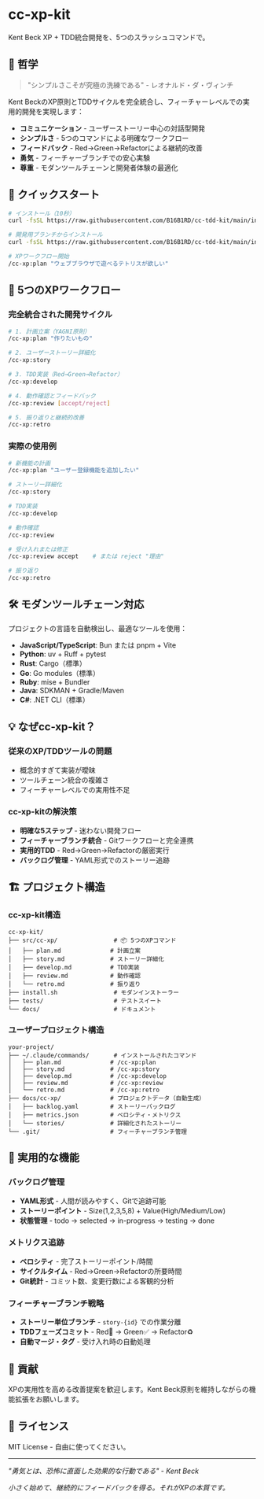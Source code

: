 # cc-xp-kit

Kent Beck XP + TDD統合開発を、5つのスラッシュコマンドで。

## 🎯 哲学

> "シンプルさこそが究極の洗練である" - レオナルド・ダ・ヴィンチ

Kent BeckのXP原則とTDDサイクルを完全統合し、フィーチャーレベルでの実用的開発を実現します：

- **コミュニケーション** - ユーザーストーリー中心の対話型開発
- **シンプルさ** - 5つのコマンドによる明確なワークフロー
- **フィードバック** - Red→Green→Refactorによる継続的改善
- **勇気** - フィーチャーブランチでの安心実験
- **尊重** - モダンツールチェーンと開発者体験の最適化

## 🚀 クイックスタート

```bash
# インストール（10秒）
curl -fsSL https://raw.githubusercontent.com/B16B1RD/cc-tdd-kit/main/install.sh | bash

# 開発用ブランチからインストール
curl -fsSL https://raw.githubusercontent.com/B16B1RD/cc-tdd-kit/main/install.sh | bash -s -- --branch develop

# XPワークフロー開始
/cc-xp:plan "ウェブブラウザで遊べるテトリスが欲しい"
```

## 🔄 5つのXPワークフロー

### 完全統合された開発サイクル

```bash
# 1. 計画立案（YAGNI原則）
/cc-xp:plan "作りたいもの"

# 2. ユーザーストーリー詳細化
/cc-xp:story

# 3. TDD実装（Red→Green→Refactor）
/cc-xp:develop

# 4. 動作確認とフィードバック
/cc-xp:review [accept/reject]

# 5. 振り返りと継続的改善
/cc-xp:retro
```

### 実際の使用例

```bash
# 新機能の計画
/cc-xp:plan "ユーザー登録機能を追加したい"

# ストーリー詳細化
/cc-xp:story

# TDD実装
/cc-xp:develop

# 動作確認
/cc-xp:review

# 受け入れまたは修正
/cc-xp:review accept    # または reject "理由"

# 振り返り
/cc-xp:retro
```

## 🛠️ モダンツールチェーン対応

プロジェクトの言語を自動検出し、最適なツールを使用：

- **JavaScript/TypeScript**: Bun または pnpm + Vite
- **Python**: uv + Ruff + pytest  
- **Rust**: Cargo（標準）
- **Go**: Go modules（標準）
- **Ruby**: mise + Bundler
- **Java**: SDKMAN + Gradle/Maven
- **C#**: .NET CLI（標準）

## 💡 なぜcc-xp-kit？

### 従来のXP/TDDツールの問題

- 概念的すぎて実装が曖昧
- ツールチェーン統合の複雑さ
- フィーチャーレベルでの実用性不足

### cc-xp-kitの解決策

- **明確な5ステップ** - 迷わない開発フロー
- **フィーチャーブランチ統合** - Gitワークフローと完全連携
- **実用的TDD** - Red→Green→Refactorの厳密実行
- **バックログ管理** - YAML形式でのストーリー追跡

## 🏗️ プロジェクト構造

### cc-xp-kit構造
```
cc-xp-kit/
├── src/cc-xp/                # 📦 5つのXPコマンド
│   ├── plan.md              # 計画立案
│   ├── story.md             # ストーリー詳細化
│   ├── develop.md           # TDD実装
│   ├── review.md            # 動作確認
│   └── retro.md             # 振り返り
├── install.sh                # モダンインストーラー
├── tests/                    # テストスイート
└── docs/                     # ドキュメント
```

### ユーザープロジェクト構造
```
your-project/
├── ~/.claude/commands/       # インストールされたコマンド
│   ├── plan.md              # /cc-xp:plan
│   ├── story.md             # /cc-xp:story
│   ├── develop.md           # /cc-xp:develop
│   ├── review.md            # /cc-xp:review
│   └── retro.md             # /cc-xp:retro
├── docs/cc-xp/              # プロジェクトデータ（自動生成）
│   ├── backlog.yaml         # ストーリーバックログ
│   ├── metrics.json         # ベロシティ・メトリクス
│   └── stories/             # 詳細化されたストーリー
└── .git/                    # フィーチャーブランチ管理
```

## 🎯 実用的な機能

### バックログ管理
- **YAML形式** - 人間が読みやすく、Gitで追跡可能
- **ストーリーポイント** - Size(1,2,3,5,8) + Value(High/Medium/Low)
- **状態管理** - todo → selected → in-progress → testing → done

### メトリクス追跡
- **ベロシティ** - 完了ストーリーポイント/時間
- **サイクルタイム** - Red→Green→Refactorの所要時間  
- **Git統計** - コミット数、変更行数による客観的分析

### フィーチャーブランチ戦略
- **ストーリー単位ブランチ** - `story-{id}` での作業分離
- **TDDフェーズコミット** - Red🔴 → Green✅ → Refactor♻️
- **自動マージ・タグ** - 受け入れ時の自動処理

## 🤝 貢献

XPの実用性を高める改善提案を歓迎します。Kent Beck原則を維持しながらの機能拡張をお願いします。

## 📜 ライセンス

MIT License - 自由に使ってください。

---

*"勇気とは、恐怖に直面した効果的な行動である" - Kent Beck*

*小さく始めて、継続的にフィードバックを得る。それがXPの本質です。*